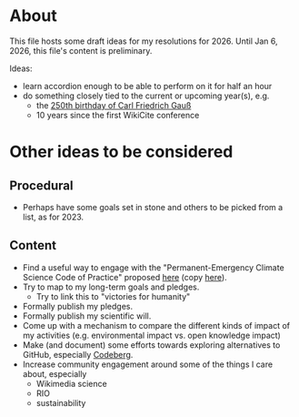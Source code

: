 # About 

This file hosts some draft ideas for my resolutions for 2026. Until Jan 6, 2026, this file's content is preliminary.

Ideas:
- learn accordion enough to be able to perform on it for half an hour
- do something closely tied to the current or upcoming year(s), e.g.
  - the [250th birthday of Carl Friedrich Gauß](https://de.wikipedia.org/wiki/Benutzer:Brunswyk/250CFG)
  - 10 years since the first WikiCite conference


# Other ideas to be considered

## Procedural

* Perhaps have some goals set in stone and others to be picked from a list, as for 2023.

## Content

* Find a useful way to engage with the "Permanent-Emergency Climate Science Code of Practice" proposed [here](https://medium.com/@JacksonDamian/faster-than-expected-9675203cf8ac) (copy [here](https://dgrnewsservice.org/civilization/ecocide/climate-change/are-climate-scientists-in-denial-about-climate-change/)).
* Try to map to my long-term goals and pledges.
  * Try to link this to "victories for humanity"
* Formally publish my pledges.
* Formally publish my scientific will.
* Come up with a mechanism to compare the different kinds of impact of my activities (e.g. environmental impact vs. open knowledge impact)
* Make (and document) some efforts towards exploring alternatives to GitHub, especially [Codeberg](https://codeberg.org/).
* Increase community engagement around some of the things I care about, especially
  * Wikimedia science
  * RIO
  * sustainability
